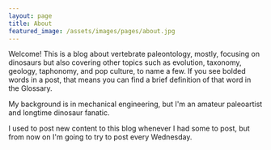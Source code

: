 ```yaml
---
layout: page
title: About
featured_image: /assets/images/pages/about.jpg
---
```


Welcome! This is a blog about vertebrate paleontology, mostly, focusing on dinosaurs but also covering other topics such as evolution, taxonomy, geology, taphonomy, and pop culture, to name a few. If you see bolded words in a post, that means you can find a brief definition of that word in the Glossary.

My background is in mechanical engineering, but I'm an amateur paleoartist and longtime dinosaur fanatic.

I used to post new content to this blog whenever I had some to post, but from now on I'm going to try to post every Wednesday.